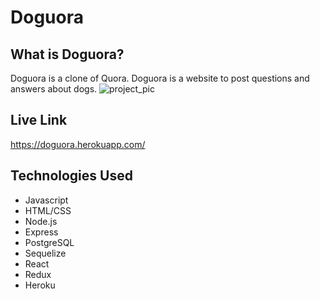 # Doguora
## What is Doguora?
Doguora is a clone of Quora. Doguora is a website to post questions and answers about dogs.
![project_pic](https://user-images.githubusercontent.com/75101720/147004983-76649f95-c075-48bd-bf9e-cead603e73c4.jpg)

## Live Link
https://doguora.herokuapp.com/

## Technologies Used
* Javascript
* HTML/CSS
* Node.js
* Express
* PostgreSQL
* Sequelize
* React
* Redux
* Heroku
